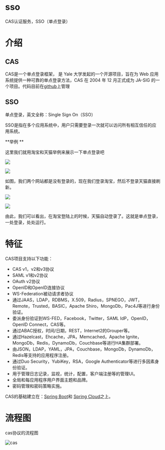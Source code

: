 # sso
CAS认证服务，SSO（单点登录）

# 介绍

## CAS

CAS是一个单点登录框架， 是 Yale 大学发起的一个开源项目，旨在为 Web 应用系统提供一种可靠的单点登录方法，CAS 在 2004 年 12 月正式成为 JA-SIG 的一个项目。代码目前在[github](https://github.com/apereo/cas)上管理

## SSO

单点登录，英文全称：Single Sign On（SSO）

SSO是指在多个应用系统中，用户只需要登录一次就可以访问所有相互信任的应用系统。

**举例 **

这里我们就用淘宝和天猫举例来展示一下单点登录吧

![](https://upload-images.jianshu.io/upload_images/14481291-ef0cdb84d79e28d6.png?imageMogr2/auto-orient/strip%7CimageView2/2/w/1240)

![](https://upload-images.jianshu.io/upload_images/14481291-dabdd3af30348638.png?imageMogr2/auto-orient/strip%7CimageView2/2/w/1240)

如图，我们两个网站都是没有登录的，现在我们登录淘宝，然后不登录天猫直接刷新。

![](https://upload-images.jianshu.io/upload_images/14481291-e720af3a81129a7b.png?imageMogr2/auto-orient/strip%7CimageView2/2/w/1240)

![](https://upload-images.jianshu.io/upload_images/14481291-10c9a30cc642489f.png?imageMogr2/auto-orient/strip%7CimageView2/2/w/1240)

由此，我们可以看出，在淘宝登陆上的时候，天猫自动登录了。这就是单点登录，一处登录，处处运行。

# 特征

CAS项目支持以下功能：

- CAS v1，v2和v3协议
- SAML v1和v2协议
- OAuth v2协议
- OpenID和OpenID连接协议
- WS-Federation被动请求者协议
- 通过JAAS，LDAP，RDBMS，X.509，Radius，SPNEGO，JWT，Remote，Trusted，BASIC，Apache Shiro，MongoDb，Pac4J等进行身份验证。
- 委派身份验证到WS-FED，Facebook，Twitter，SAML IdP，OpenID，OpenID Connect，CAS等。
- 通过ABAC授权，时间/日期，REST，Internet2的Grouper等。
- 通过Hazelcast，Ehcache，JPA，Memcached，Apache Ignite，MongoDb，Redis，DynamoDb，Couchbase等进行HA集群部署。
- 由JSON，LDAP，YAML，JPA，Couchbase，MongoDb，DynamoDb，Redis等支持的应用程序注册。
- 通过Duo Security，YubiKey，RSA，Google Authenticator等进行多因素身份验证。
- 用于管理日志记录，监视，统计，配置，客户端注册等的管理UI。
- 全局和每应用程序用户界面主题和品牌。
- 密码管理和密码策略实施。

CAS的基础建立在：[Spring Boot](https://projects.spring.io/spring-boot)和 [Spring Cloud](http://projects.spring.io/spring-cloud/)之上。

# 流程图

cas协议的流程图

![cas](https://upload-images.jianshu.io/upload_images/14481291-c6c66299c9b4c78f.png?imageMogr2/auto-orient/strip%7CimageView2/2/w/1240)

